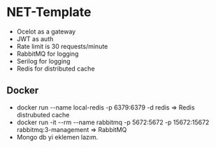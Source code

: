 # NET-Template

* Ocelot as a gateway
* JWT as auth
* Rate limit is 30 requests/minute
* RabbitMQ for logging
* Serilog for logging
* Redis for distributed cache


## Docker

* docker run --name local-redis -p 6379:6379 -d redis => Redis distrubuted cache
* docker run -it --rm --name rabbitmq -p 5672:5672 -p 15672:15672 rabbitmq:3-management  => RabbitMQ
* Mongo db yi eklemen lazım.
